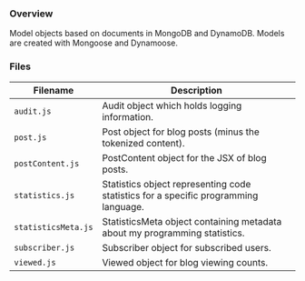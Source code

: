 ### Overview

Model objects based on documents in MongoDB and DynamoDB.  Models are created with Mongoose and Dynamoose.

### Files

| Filename            | Description                                                                         |
|---------------------|-------------------------------------------------------------------------------------|
| `audit.js`          | Audit object which holds logging information.                                       |
| `post.js`           | Post object for blog posts (minus the tokenized content).                           |
| `postContent.js`    | PostContent object for the JSX of blog posts.                                       |
| `statistics.js`     | Statistics object representing code statistics for a specific programming language. |
| `statisticsMeta.js` | StatisticsMeta object containing metadata about my programming statistics.          |
| `subscriber.js`     | Subscriber object for subscribed users.                                             |
| `viewed.js`         | Viewed object for blog viewing counts.                                              |